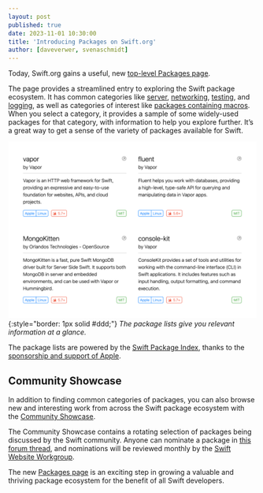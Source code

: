 ```yaml
---
layout: post
published: true
date: 2023-11-01 10:30:00
title: 'Introducing Packages on Swift.org'
author: [daveverwer, svenaschmidt]
---
```


Today, Swift.org gains a useful, new [top-level Packages page](/packages).

The page provides a streamlined entry to exploring the Swift package ecosystem. It has common categories like [server](/packages/server), [networking](/packages/networking), [testing](/packages/testing), and [logging](/packages/logging), as well as categories of interest like [packages containing macros](/packages/macros). When you select a category, it provides a sample of some widely-used packages for that category, with information to help you explore further. It’s a great way to get a sense of the variety of packages available for Swift.

![A screenshot of the packages page, showing four individual package cards in a grid](/assets/images/packages-page-blog/package-categories.png){:style="border: 1px solid #ddd;"}
_The package lists give you relevant information at a glance._

The package lists are powered by the [Swift Package Index](https://swiftpackageindex.com/), thanks to the [sponsorship and support of Apple](/blog/swift-package-index-developer-spotlight/).

## Community Showcase

In addition to finding common categories of packages, you can also browse new and interesting work from across the Swift package ecosystem with the [Community Showcase](/packages/showcase).

The Community Showcase contains a rotating selection of packages being discussed by the Swift community. Anyone can nominate a package in [this forum thread](https://forums.swift.org/t/nominations-for-the-packages-community-showcase-on-swift-org/68168), and nominations will be reviewed monthly by the [Swift Website Workgroup](/website-workgroup/).

The new [Packages page](/packages) is an exciting step in growing a valuable and thriving package ecosystem for the benefit of all Swift developers.
